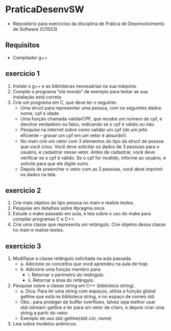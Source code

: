 # PraticaDesenvSW

- Repositório para exercicios da disciplina de Prática de Desenvolvimento de Software (CI1553)

## Requisitos
- Compilador g++

## exercicio 1

1. Instale o g++ e as bibliotecas necessárias na sua máquina.
2. Compile o programa “olá mundo” de exemplo para testar se sua instalação está correta
3. Crie um programa em C, que deve ter o seguinte:
    - Uma struct para representar uma pessoa, com os seguintes dados: nome, cpf e idade.
    - Uma função chamada validarCPF, que recebe um número de cpf, e devolve verdadeiro ou falso, indicando se o cpf é válido ou não.
    - Pesquise na internet sobre como validar um cpf (de um jeito eﬁciente – gravar um cpf em um vetor é absurdo!).
    - No main crie um vetor com 3 elementos do tipo da struct de pessoa que você criou. Você deve solicitar os dados de 3 pessoas para o usuário, e cadastrar nesse vetor. Antes de cadastrar, você deve veriﬁcar se o cpf é válido. Se o cpf for inválido, informe ao usuário, e solicite para que ele digite outro.
    - Depois de preencher o vetor com as 3 pessoas, você deve imprimir os dados na tela.

## exercicio 2

1. Crie mais objetos do tipo pessoa no main e realize testes.
2. Pesquise em detalhes sobre #pragma once.
3. Estude o make passado em aula, e leia sobre o uso do make para compilar programas C e C++.
4. Crie uma classe que representa um retângulo. Crie objetos dessa classe no main e realize testes.

## exercicio 3

1. Modifique a classe retângulo solicitada na aula passada.
    - a. Adicione os conceitos que você aprendeu na aula de hoje.
    - b. Adicione uma função membro para:
        - i. Retornar o perímetro do retângulo.
        - ii. Retornar a área do retângulo.
2. Pesquise sobre a classe string em C++ (biblioteca string).
    - a. Dica: Para ler uma string com espaços, utilize a função global getline que está na biblioteca string, e no espaço de nomes std.
    - Obs.: para proteger de buffer overflows, talvez seja melhor usar std::istream::getline e ler para um vetor de chars, e depois criar uma string a partir do vetor.
    - Exemplo de uso std::getline(std::cin, nome)
3. Leia sobre modelos anêmicos.